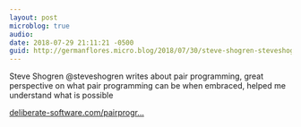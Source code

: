 ```yaml
---
layout: post
microblog: true
audio: 
date: 2018-07-29 21:11:21 -0500
guid: http://germanflores.micro.blog/2018/07/30/steve-shogren-steveshogren.html
---
```

Steve Shogren @steveshogren writes about pair programming, great perspective on what pair programming can be when embraced, helped me understand what is possible

[deliberate-software.com/pairprogr...](http://deliberate-software.com/pairprogramming/)
